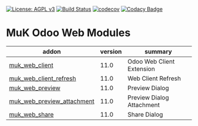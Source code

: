 [![License: AGPL v3](https://img.shields.io/badge/License-AGPL%20v3-blue.svg)](https://www.gnu.org/licenses/agpl-3.0)
[![Build Status](https://travis-ci.org/muk-it/muk_web.svg?branch=11.0)](https://travis-ci.org/muk-it/muk_web)
[![codecov](https://codecov.io/gh/muk-it/muk_web/branch/11.0/graph/badge.svg)](https://codecov.io/gh/muk-it/muk_web)
[![Codacy Badge](https://api.codacy.com/project/badge/Grade/eff47569926c435d98a3187623615bc4)](https://www.codacy.com/app/keshrath/muk_web?utm_source=github.com&amp;utm_medium=referral&amp;utm_content=muk-it/muk_web&amp;utm_campaign=Badge_Grade)

# MuK Odoo Web Modules

addon | version | summary
--- | --- | ---
[muk_web_client](muk_web_client/) | 11.0 | Odoo Web Client Extension
[muk_web_client_refresh](muk_web_client_refresh/) | 11.0 | Web Client Refresh
[muk_web_preview](muk_web_preview/) | 11.0 | Preview Dialog
[muk_web_preview_attachment](muk_web_preview_attachment/) | 11.0 | Preview Dialog Attachment
[muk_web_share](muk_web_share/) | 11.0 | Share Dialog

